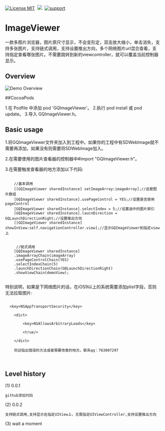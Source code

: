 [![License MIT](https://img.shields.io/badge/license-MIT-green.svg?style=flat)](https://raw.githubusercontent.com/angelcs1990/GQImageViewer/master/LICENSE)&nbsp;
[![](https://img.shields.io/badge/platform-iOS-brightgreen.svg)](http://cocoapods.org/?q=GQImageViewer)&nbsp;
[![support](https://img.shields.io/badge/support-iOS6.0%2B-blue.svg)](https://www.apple.com/nl/ios/)&nbsp;
# ImageViewer
一款多图片浏览器，图片原尺寸显示，不会变形定，双击放大缩小，单击消失，支持多张图片，支持链式调用，支持设置推出方向，多个网络图片url混合查看，支持指定查看哪张图片。不需要跳转到新的viewcontroller，就可以覆盖当前控制器显示。

## Overview

![Demo Overview](https://github.com/g763007297/ImageViewer/blob/master/Screenshot/demo.gif)

##CocoaPods

1.在 Podfile 中添加 pod 'GQImageViewer'。
2.执行 pod install 或 pod update。
3.导入 GQImageViewer.h。

## Basic usage

1.将GQImageViewer文件夹加入到工程中。如果你的工程中有SDWebImage就不需要再添加，如果没有则需要将SDWebImage加入。

2.在需要使用的图片查看器的控制器中#import "GQImageViewer.h"。

3.在需要触发查看器的地方添加以下代码:

```objc

    //基本调用
    [[GQImageViewer sharedInstance] setImageArray:imageArray];//这是图片数组
    [GQImageViewer sharedInstance].usePageControl = YES;//设置是否使用pageControl
    [GQImageViewer sharedInstance].selectIndex = 5;//设置选中的图片索引
    [GQImageViewer sharedInstance].laucnDirection = GQLaunchDirectionRight;//设置推出方向
    [[GQImageViewer sharedInstance] showInView:self.navigationController.view];//显示GQImageViewer到指定view上

 
	 //链式调用
	[GQImageViewer sharedInstance]
	.imageArrayChain(imageArray)
	.usePageControlChain(YES)
	.selectIndexChain(5)
	.launchDirectionChain(GQLaunchDirectionRight)
	.showViewChain(demoView);
  
```

  特别说明，如果是下网络图片的话，在iOS9以上的系统需要添加plist字段，否则无法拉取图片:
  
```objc
  
  <key>NSAppTransportSecurity</key>
  
	<dict>
	
		<key>NSAllowsArbitraryLoads</key>
		
		<true/>
		
	</dict>
	
	欢迎指出错误的方法或者需要改善的地方。联系qq：763007297
	
	
``` 
	
## Level history
	
(1) 0.0.1

	github添加代码
	
(2) 0.0.2
	
	支持链式调用,支持显示在指定UIView上，无需指定UIViewController,支持设置推出方向

(3) wait a moment
